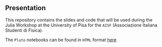 ## Presentation
This repository contains the slides and code that will be used during the Julia Workshop at the University of Pisa for the `AISF` (Associazione Italiana Studenti di Fisica).

The `Pluto` notebooks can be found in `HTML` format [here](https://aisf-pisa.github.io/JuliaWorkshopAISF/)
